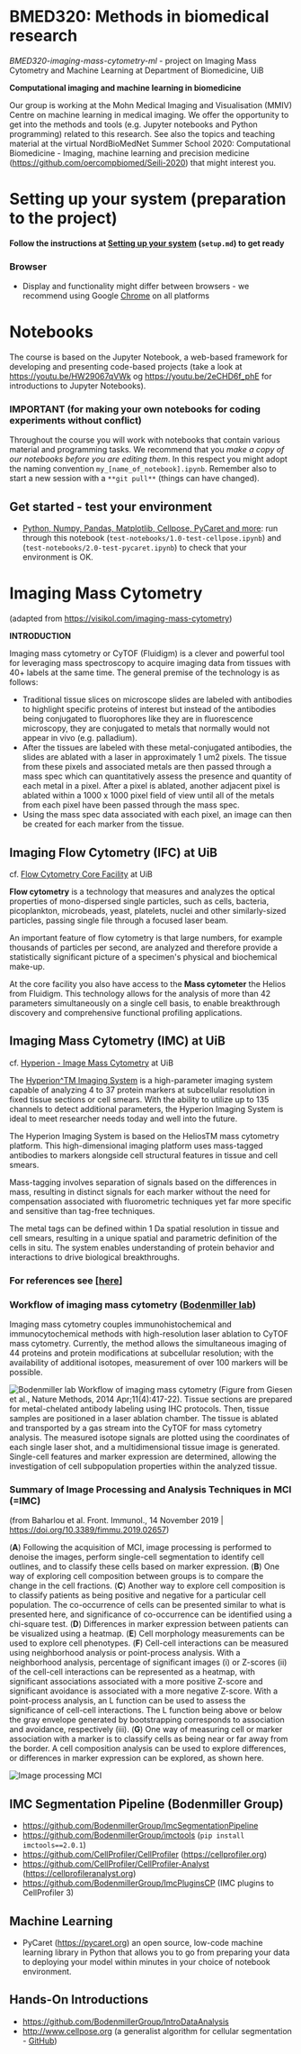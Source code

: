 # BMED320: Methods in biomedical research
_BMED320-imaging-mass-cytometry-ml_ - project on Imaging Mass Cytometry and Machine Learning at Department of Biomedicine, UiB

**Computational imaging and machine learning in biomedicine**

Our group is working at the Mohn Medical Imaging and Visualisation (MMIV) Centre on machine learning in medical imaging. We offer the opportunity to get into the methods and tools (e.g. Jupyter notebooks and Python programming) related to this research. See also the topics and teaching material at the virtual NordBioMedNet Summer School 2020: Computational Biomedicine - Imaging, machine learning and precision medicine (https://github.com/oercompbiomed/Seili-2020) that might interest you. 



# Setting up your system (preparation to the project)

**Follow the instructions at [Setting up your system](setup.md) (`setup.md`) to get ready**

### Browser
- Display and functionality might differ between browsers - we recommend using Google [Chrome](https://www.google.com/chrome) on all platforms

# Notebooks
The course is based on the Jupyter Notebook, a web-based framework for developing and presenting code-based projects (take a look at https://youtu.be/HW29067qVWk og https://youtu.be/2eCHD6f_phE for introductions to Jupyter Notebooks).

### IMPORTANT (for making your own notebooks for coding experiments without conflict)
Throughout the course you will work with notebooks that contain various material and programming tasks. We recommend that you *make a copy of our notebooks before you are editing them*. In this respect you might adopt the naming convention `my_[name_of_notebook].ipynb`. Remember also to start a new session with a `**git pull**` (things can have changed).


## Get started - test your environment
* [Python, Numpy, Pandas, Matplotlib, Cellpose, PyCaret and more](./test-notebooks): run through this notebook (`test-notebooks/1.0-test-cellpose.ipynb`) and  (`test-notebooks/2.0-test-pycaret.ipynb`) to check that your environment is OK.<br>

# Imaging Mass Cytometry 
(adapted from https://visikol.com/imaging-mass-cytometry)

**INTRODUCTION**

Imaging mass cytometry or CyTOF (Fluidigm) is a clever and powerful tool for leveraging mass spectroscopy to acquire imaging data from tissues with 40+ labels at the same time. The general premise of the technology is as follows:

- Traditional tissue slices on microscope slides are labeled with antibodies to highlight specific proteins of interest but instead of the antibodies being conjugated to fluorophores like they are in fluorescence microscopy, they are conjugated to metals that normally would not appear in vivo (e.g. palladium).
- After the tissues are labeled with these metal-conjugated antibodies, the slides are ablated with a laser in approximately 1 um2 pixels. The tissue from these pixels and associated metals are then passed through a mass spec which can quantitatively assess the presence and quantity of each metal in a pixel. After a pixel is ablated, another adjacent pixel is ablated within a 1000 x 1000 pixel field of view until all of the metals from each pixel have been passed through the mass spec.
- Using the mass spec data associated with each pixel, an image can then be created for each marker from the tissue.

## Imaging Flow Cytometry (IFC) at UiB

cf. [Flow Cytometry Core Facility](https://www.uib.no/en/clin2/flow) at UiB

**Flow cytometry** is a technology that measures and analyzes the optical properties of mono-dispersed single particles, such as cells, bacteria, picoplankton, microbeads, yeast, platelets, nuclei and other similarly-sized particles, passing single file through a focused laser beam.

An important feature of flow cytometry is that large numbers, for example thousands of particles per second, are analyzed and therefore provide a statistically significant picture of a specimen's physical and biochemical make-up.

At the core facility you also have access to the **Mass cytometer** the Helios from Fluidigm. This technology allows for the analysis of more than 42 parameters simultaneously on a single cell basis, to enable breakthrough discovery and comprehensive functional profiling applications.


## Imaging Mass Cytometry (IMC) at UiB

cf. [Hyperion - Image Mass Cytometry](https://www.uib.no/en/clin2/flow/120463/hyperion-image-mass-cytometry) at UiB

The [Hyperion^TM Imaging System](https://www.fluidigm.com/products/hyperion-imaging-system) is a high-parameter imaging system capable of analyzing 4 to 37 protein markers at subcellular resolution in fixed tissue sections or cell smears. With the ability to utilize up to 135 channels to detect additional parameters, the Hyperion Imaging System is ideal to meet researcher needs today and well into the future.

The Hyperion Imaging System is based on the HeliosTM mass cytometry platform. This high-dimensional imaging platform uses mass-tagged antibodies to markers alongside cell structural features in tissue and cell smears.

Mass-tagging involves separation of signals based on the differences in mass, resulting in distinct signals for each marker without the need for compensation associated with fluorometric techniques yet far more specific and sensitive than tag-free techniques.

The metal tags can be defined within 1 Da spatial resolution in tissue and cell smears, resulting in a unique spatial and parametric definition of the cells in situ. The system enables understanding of protein behavior and interactions to drive biological breakthroughs.

### For references see [[here](refs)]

### Workflow of imaging mass cytometry ([Bodenmiller lab](http://www.bodenmillerlab.com/research-2/imaging-mass-cytometry))
Imaging mass cytometry couples immunohistochemical and immunocytochemical methods with high-resolution laser ablation to CyTOF mass cytometry. Currently, the method allows the simultaneous imaging of 44 proteins and protein modifications at subcellular resolution; with the availability of additional isotopes, measurement of over 100 markers will be possible.

![Bodenmiller lab](http://www.bodenmillerlab.org/wp-content/uploads/2014/09/NMETH-A19779B_GiesenEtAl_CyTOF_Imaging_Figure1.jpg)
Workflow of imaging mass cytometry (Figure from Giesen et al., Nature Methods, 2014 Apr;11(4):417-22). Tissue sections are prepared for metal-chelated antibody labeling using IHC protocols. Then, tissue samples are positioned in a laser ablation chamber. The tissue is ablated and transported by a gas stream into the CyTOF for mass cytometry analysis. The measured isotope signals are plotted using the coordinates of each single laser shot, and a multidimensional tissue image is generated. Single-cell features and marker expression are determined, allowing the investigation of cell subpopulation properties within the analyzed tissue.

### Summary of Image Processing and Analysis Techniques in MCI (=IMC)
(from Baharlou et al. Front. Immunol., 14 November 2019 | https://doi.org/10.3389/fimmu.2019.02657)

(**A**) Following the acquisition of MCI, image processing is performed to denoise the images, perform single-cell segmentation to identify cell outlines, and to classify these cells based on marker expression. (**B**) One way of exploring cell composition between groups is to compare the change in the cell fractions. (**C**) Another way to explore cell composition is to classify patients as being positive and negative for a particular cell population. The co-occurrence of cells can be presented similar to what is presented here, and significance of co-occurrence can be identified using a chi-square test. (**D**) Differences in marker expression between patients can be visualized using a heatmap. (**E**) Cell morphology measurements can be used to explore cell phenotypes. (**F**) Cell-cell interactions can be measured using neighborhood analysis or point-process analysis. With a neighborhood analysis, percentage of significant images (i) or Z-scores (ii) of the cell-cell interactions can be represented as a heatmap, with significant associations associated with a more positive Z-score and significant avoidance is associated with a more negative Z-score. With a point-process analysis, an L function can be used to assess the significance of cell-cell interactions. The L function being above or below the gray envelope generated by bootstrapping corresponds to association and avoidance, respectively (iii). (**G**) One way of measuring cell or marker association with a marker is to classify cells as being near or far away from the border. A cell composition analysis can be used to explore differences, or differences in marker expression can be explored, as shown here.

![Image processing MCI](https://www.frontiersin.org/files/Articles/469030/fimmu-10-02657-HTML/image_m/fimmu-10-02657-g003.jpg)


## IMC Segmentation Pipeline (Bodenmiller Group)

- https://github.com/BodenmillerGroup/ImcSegmentationPipeline
- https://github.com/BodenmillerGroup/imctools  (`pip install imctools==2.0.1`)
- https://github.com/CellProfiler/CellProfiler  (https://cellprofiler.org)
- https://github.com/CellProfiler/CellProfiler-Analyst (https://cellprofileranalyst.org)
- https://github.com/BodenmillerGroup/ImcPluginsCP (IMC plugins to CellProfiler 3)


## Machine Learning

- PyCaret (https://pycaret.org) an open source, low-code machine learning library in Python that allows you to go from preparing your data to deploying your model within minutes in your choice of notebook environment.

## Hands-On Introductions

- https://github.com/BodenmillerGroup/IntroDataAnalysis
- http://www.cellpose.org (a generalist algorithm for cellular segmentation - [GitHub](https://github.com/MouseLand/cellpose))
